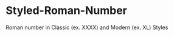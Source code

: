 Styled-Roman-Number
===================

Roman number in Classic (ex. XXXX) and Modern (ex. XL) Styles
